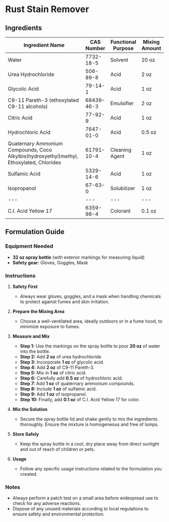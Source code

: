 # Rust Stain Remover

## Ingredients

| Ingredient Name                                                                          | CAS Number | Functional Purpose | Mixing Amount |
| ---------------------------------------------------------------------------------------- | ---------- | ------------------ | ------------- |
| Water                                                                                    | 7732-18-5  | Solvent            | 20 oz         |
| Urea Hydrochloride                                                                       | 506-89-8   | Acid               | 2 oz          |
| Glycolic Acid                                                                            | 79-14-1    | Acid               | 1 oz          |
| C9-11 Pareth-3 (ethoxylated C9-11 alcohols)                                              | 68439-46-3 | Emulsifier         | 2 oz          |
| Citric Acid                                                                              | 77-92-9    | Acid               | 1 oz          |
| Hydrochloric Acid                                                                        | 7647-01-0  | Acid               | 0.5 oz        |
| Quaternary Ammonium Compounds, Coco Alkylbis(hydroxyethyl)methyl, Ethoxylated, Chlorides | 61791-10-4 | Cleaning Agent     | 1 oz          |
| Sulfamic Acid                                                                            | 5329-14-6  | Acid               | 1 oz          |
| Isopropanol                                                                              | 67-63-0    | Solubilizer        | 1 oz          |
| ---                                                                                      | ---        | ---                | ---           |
| C.I. Acid Yellow 17                                                                      | 6359-98-4  | Colorant           | 0.1 oz        |

## Formulation Guide

### Equipment Needed

- **32 oz spray bottle** (with exterior markings for measuring liquid)
- **Safety gear:** Gloves, Goggles, Mask

### Instructions

1. **Safety First**

   - Always wear gloves, goggles, and a mask when handling chemicals to protect against fumes and skin irritation.

2. **Prepare the Mixing Area**

   - Choose a well-ventilated area, ideally outdoors or in a fume hood, to minimize exposure to fumes.

3. **Measure and Mix**

   - **Step 1:** Use the markings on the spray bottle to pour **20 oz** of water into the bottle.
   - **Step 2:** Add **2 oz** of urea hydrochloride.
   - **Step 3:** Incorporate **1 oz** of glycolic acid.
   - **Step 4:** Add **2 oz** of C9-11 Pareth-3.
   - **Step 5:** Mix in **1 oz** of citric acid.
   - **Step 6:** Carefully add **0.5 oz** of hydrochloric acid.
   - **Step 7:** Add **1 oz** of quaternary ammonium compounds.
   - **Step 8:** Include **1 oz** of sulfamic acid.
   - **Step 9:** Add **1 oz** of isopropanol.
   - **Step 10:** Finally, add **0.1 oz** of C.I. Acid Yellow 17 for color.

4. **Mix the Solution**

   - Secure the spray bottle lid and shake gently to mix the ingredients thoroughly. Ensure the mixture is homogeneous and free of lumps.

5. **Store Safely**

   - Keep the spray bottle in a cool, dry place away from direct sunlight and out of reach of children or pets.

6. **Usage**
   - Follow any specific usage instructions related to the formulation you created.

### Notes

- Always perform a patch test on a small area before widespread use to check for any adverse reactions.
- Dispose of any unused materials according to local regulations to ensure safety and environmental protection.
